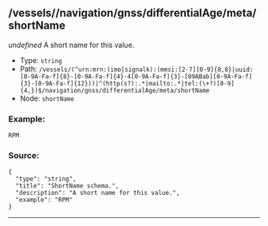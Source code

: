 ## /vessels/<RegExp>/navigation/gnss/differentialAge/meta/shortName

*undefined*
A short name for this value.

* Type: `string`
* Path: `/vessels/(^urn:mrn:(imo|signalk):(mmsi:[2-7][0-9]{8,8}|uuid:[0-9A-Fa-f]{8}-[0-9A-Fa-f]{4}-4[0-9A-Fa-f]{3}-[89ABab][0-9A-Fa-f]{3}-[0-9A-Fa-f]{12}))|^(http(s?):.*|mailto:.*|tel:(\+?)[0-9]{4,})$/navigation/gnss/differentialAge/meta/shortName`
* Node: `shortName`

### Example:
```
RPM
```

### Source:
```
{
  "type": "string",
  "title": "ShortName schema.",
  "description": "A short name for this value.",
  "example": "RPM"
}
```

---
